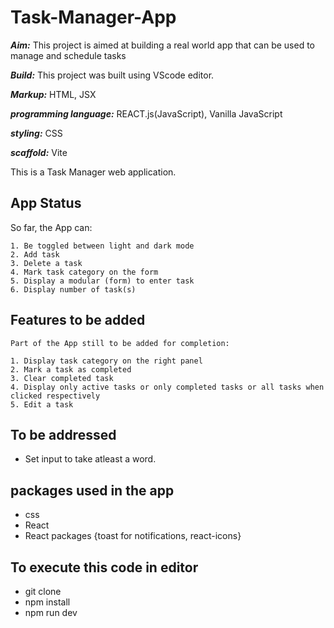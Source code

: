 # Task-Manager-App

<p>

**_Aim:_** This project is aimed at building a real world app that can be used to manage and schedule tasks </p>

**_Build:_** This project was built using VScode editor.

**_Markup:_** HTML, JSX

**_programming language:_** REACT.js(JavaScript), Vanilla JavaScript

**_styling:_** CSS

**_scaffold:_** Vite

<!-- {**_Timeline:_** Two - Three weeks.} -->

<Article>
This is a Task Manager web application.

## App Status

So far, the App can:

    1. Be toggled between light and dark mode
    2. Add task
    3. Delete a task
    4. Mark task category on the form
    5. Display a modular (form) to enter task
    6. Display number of task(s)

## Features to be added

    Part of the App still to be added for completion:

    1. Display task category on the right panel
    2. Mark a task as completed
    3. Clear completed task
    4. Display only active tasks or only completed tasks or all tasks when clicked respectively
    5. Edit a task

## To be addressed

- Set input to take atleast a word.

</Article>

## packages used in the app

- css
- React
- React packages {toast for notifications, react-icons}

## To execute this code in editor

- git clone
- npm install
- npm run dev
